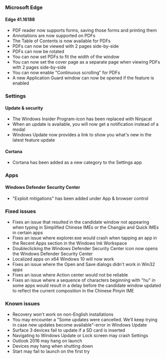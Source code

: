 ### Microsoft Edge
#### Edge 41.16188
- PDF reader now supports forms, saving those forms and printing them
- Annotations are now supported on PDFs
- The Table of Contents is now available for PDFs
- PDFs can now be viewed with 2 pages side-by-side
- PDFs can now be rotated
- You can now set PDFs to fit the width of the window
- You can now set the cover page as a separate page when viewing PDFs with 2 pages side-by-side
- You can now enable "Continuous scrolling" for PDFs
- A new Application Guard window can now be opened if the feature is enabled

### Settings
#### Update & security
- The Windows Insider Program-icon has been replaced with Ninjacat
- When an update is available, you will now get a notification instead of a modal
- Windows Update now provides a link to show you what's new in the latest feature update

#### Cortana
- Cortana has been added as a new category to the Settings app

### Apps
#### Windows Defender Security Center
- "Exploit mitigations" has been added under App & browser control

### Fixed issues
- Fixes an issue that resulted in the candidate window not appearing when typing in Simplified Chinese IMEs or the Changjie and Quick IMEs in certain apps
- Fixes an issue where explorer.exe would crash when tapping an app in the Recent Apps section in the Windows Ink Workspace
- Doubleclicking the Windows Defender Security Center icon now opens the Windows Defender Security Center
- Localized apps on x64 Windows 10 will now work
- Fixes an issue where the Open and Save dialogs didn't work in Win32 apps
- Fixes an issue where Action center would not be reliable
- Fixes an issue where a sequence of characters beginning with "hu" in some apps would result in a delay before the candidate window updated to reflect the current composition in the Chinese Pinyin IME

### Known issues
- Recovery won't work on non-English installations
- You may encounter a "Some updates were cancelled. We’ll keep trying in case new updates become available"-error in Windows Update
- Surface 3 devices fail to update if a SD card is inserted
- Navigating to Windows Update or Lock screen may crash Settings
- Outlook 2016 may hang on launch
- Devices may hang when shutting down
- Start may fail to launch on the first try